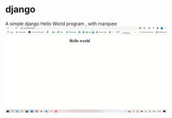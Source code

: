 # django 

A simple django Hello World program , with marquee
![](https://github.com/PretheshP/django_view_Hello_World/blob/main/hello/image/hello.png)
